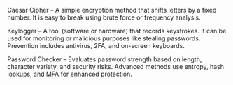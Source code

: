 Caesar Cipher – A simple encryption method that shifts letters by a fixed number. It is easy to break using brute force or frequency analysis.

Keylogger – A tool (software or hardware) that records keystrokes. It can be used for monitoring or malicious purposes like stealing passwords. Prevention includes antivirus, 2FA, and on-screen keyboards.

Password Checker – Evaluates password strength based on length, character variety, and security risks. Advanced methods use entropy, hash lookups, and MFA for enhanced protection.
